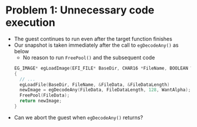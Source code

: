 # Problem 1: Unnecessary code execution
- The guest continues to run even after the target function finishes
- Our snapshot is taken immediately after the call to `egDecodeAny()` as below
  - No reason to run `FreePool()` and the subsequent code
  ```c
  EG_IMAGE* egLoadImage(EFI_FILE* BaseDir, CHAR16 *FileName, BOOLEAN WantAlpha)
  {
    // ...
    egLoadFile(BaseDir, FileName, &FileData, &FileDataLength)
    newImage = egDecodeAny(FileData, FileDataLength, 128, WantAlpha);
    FreePool(FileData);
    return newImage;
  }
  ```
- Can we abort the guest when `egDecodeAny()` returns?
